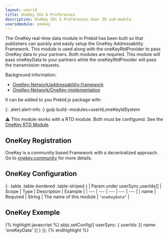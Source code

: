 ```yaml
---
layout: userid
title: OneKey IDs & Preferences
description: OneKey IDs & Preferences User ID sub-module
useridmodule: onekey
---
```



The OneKey real-time data module in Prebid has been built so that publishers
can quickly and easily setup the OneKey Addressability Framework.
This module is used along with the oneKeyRtdProvider to pass OneKey data to your partners.
Both modules are required. This module will pass oneKeyData to your partners
while the oneKeyRtdProvider will pass the transmission requests.

Background information:
- [OneKey-Network/addressability-framework](https://github.com/OneKey-Network/addressability-framework)
- [OneKey-Network/OneKey-implementation](https://github.com/OneKey-Network/OneKey-implementation)


It can be added to you Prebid.js package with:

{: .alert.alert-info :}
gulp build –modules=userId,oneKeyIdSystem

⚠️ This module works with a RTD module. Both must be configured. See the [OneKey RTD Module](/dev-docs/modules/oneKeyRtdProvider.html).

## OneKey Registration

OneKey is a community based Framework with a decentralized approach.
Go to [onekey.community](https://onekey.community/) for more details.

## OneKey Configuration

{: .table .table-bordered .table-striped }
| Param under userSync.userIds[] | Scope | Type | Description | Example |
| --- | --- | --- | --- | --- |
| name | Required | String | The name of this module | `"oneKeyData"` |


## OneKey Exemple

{% highlight javascript %}
pbjs.setConfig({
    userSync: {
        userIds: [{
            name: 'oneKeyData'
        }]
    }
});
{% endhighlight %}

